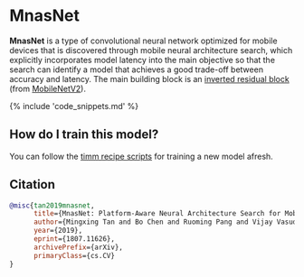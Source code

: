 # MnasNet

**MnasNet** is a type of convolutional neural network optimized for mobile devices that is discovered through mobile neural architecture search, which explicitly incorporates model latency into the main objective so that the search can identify a model that achieves a good trade-off between accuracy and latency. The main building block is an [inverted residual block](https://paperswithcode.com/method/inverted-residual-block) (from [MobileNetV2](https://paperswithcode.com/method/mobilenetv2)).

{% include 'code_snippets.md' %}

## How do I train this model?

You can follow the [timm recipe scripts](https://rwightman.github.io/pytorch-image-models/scripts/) for training a new model afresh.

## Citation

```BibTeX
@misc{tan2019mnasnet,
      title={MnasNet: Platform-Aware Neural Architecture Search for Mobile}, 
      author={Mingxing Tan and Bo Chen and Ruoming Pang and Vijay Vasudevan and Mark Sandler and Andrew Howard and Quoc V. Le},
      year={2019},
      eprint={1807.11626},
      archivePrefix={arXiv},
      primaryClass={cs.CV}
}
```

<!--
Models:
- Name: semnasnet_100
  Metadata:
    FLOPs: 414570766
    Training Data:
    - ImageNet
    Architecture:
    - 1x1 Convolution
    - Batch Normalization
    - Convolution
    - Depthwise Separable Convolution
    - Dropout
    - Global Average Pooling
    - Inverted Residual Block
    - Max Pooling
    - ReLU
    - Residual Connection
    - Softmax
    - Squeeze-and-Excitation Block
    File Size: 15731489
    Tasks:
    - Image Classification
    ID: semnasnet_100
    Crop Pct: '0.875'
    Image Size: '224'
    Interpolation: bicubic
  Code: https://github.com/rwightman/pytorch-image-models/blob/9a25fdf3ad0414b4d66da443fe60ae0aa14edc84/timm/models/efficientnet.py#L928
  In Collection: MNASNet
- Name: mnasnet_100
  Metadata:
    FLOPs: 416415488
    Batch Size: 4000
    Training Data:
    - ImageNet
    Training Techniques:
    - RMSProp
    - Weight Decay
    Architecture:
    - 1x1 Convolution
    - Batch Normalization
    - Convolution
    - Depthwise Separable Convolution
    - Dropout
    - Global Average Pooling
    - Inverted Residual Block
    - Max Pooling
    - ReLU
    - Residual Connection
    - Softmax
    File Size: 17731774
    Tasks:
    - Image Classification
    ID: mnasnet_100
    Layers: 100
    Dropout: 0.2
    Crop Pct: '0.875'
    Momentum: 0.9
    Image Size: '224'
    Interpolation: bicubic
    RMSProp Decay: 0.9
  Code: https://github.com/rwightman/pytorch-image-models/blob/9a25fdf3ad0414b4d66da443fe60ae0aa14edc84/timm/models/efficientnet.py#L894
  In Collection: MNASNet
Collections:
- Name: MNASNet
  Paper:
    title: 'MnasNet: Platform-Aware Neural Architecture Search for Mobile'
    url: https://paperswithcode.com//paper/mnasnet-platform-aware-neural-architecture
  type: model-index
Type: model-index
-->
